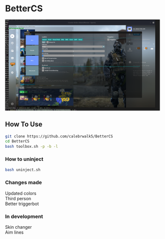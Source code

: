 # BetterCS
<img src="./menu.png"></img>
## How To Use
```sh
git clone https://github.com/calebrwalk5/BetterCS
cd BetterCS
bash toolbox.sh -p -b -l
```
### How to uninject
```sh
bash uninject.sh
```
### Changes made
Updated colors<br>
Third person<br>
Better triggerbot<br>
### In development
Skin changer<br>
Aim lines<br>
